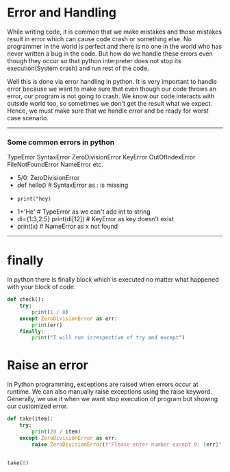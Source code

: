 # Error and Handling #

While writing code, it is common that we make mistakes and those mistakes result in error which can cause code crash or
something else. No programmer in the world is perfect and there is no one in the world who has never written a bug in
the code. But how do we handle these errors even though they occur so that python interpreter does not stop its
execution(System crash) and run rest of the code.

Well this is done via error handling in python. It is very important to handle error because we want to make sure that
even though our code throws an error, our program is not going to crash. We know our code interacts with outside world
too, so sometimes we don't get the result what we expect. Hence, we must make sure that we handle error and be ready for
worst case scenario.

---

### Some common errors in python ### 

TypeError SyntaxError ZeroDivisionError KeyError OutOfIndexError FileNotFoundError NameError etc.

- 5/0: ZeroDivisionError
- def hello() # SyntaxError as : is missing
-     print("hey)

- 1+'He' # TypeError as we can't add int to string
- di={1:3,2:5} print(di[12]) # KeyError as key doesn't exist
- print(x) # NameError as x not found

---

# finally # 

In python there is finally block which is executed no matter what happened with your block of code.

```python
def check():
    try:
        print(1 / 0)
    except ZeroDivisionError as err:
        print(err)
    finally:
        print("I will run irrespective of try and except")
```

# Raise an error #

In Python programming, exceptions are raised when errors occur at runtime. We can also manually raise exceptions using
the raise keyword. Generally, we use it when we want stop execution of program but showing our customized error.

```python
def take(item):
    try:
        print(20 / item)
    except ZeroDivisionError as err:
        raise ZeroDivisionError(f"Please enter number except 0: {err}")


take(0)
```